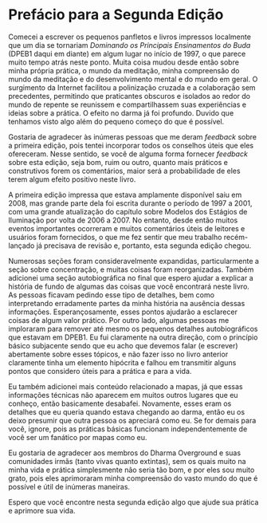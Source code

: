 # Prefácio para a Segunda Edição

Comecei a escrever os pequenos panfletos e livros impressos localmente que um dia se tornariam _Dominando os Principais Ensinamentos do Buda_ (DPEB1 daqui em diante) em algum lugar no início de 1997, o que parece muito tempo atrás neste ponto. Muita coisa mudou desde então sobre minha própria prática, o mundo da meditação, minha compreensão do mundo da meditação e do desenvolvimento mental e do mundo em geral. O surgimento da Internet facilitou a polinização cruzada e a colaboração sem precedentes, permitindo que praticantes obscuros e isolados ao redor do mundo de repente se reunissem e compartilhassem suas experiências e ideias sobre a prática. O efeito no darma já foi profundo. Duvido que tenhamos visto algo além do pequeno começo do que é possível.

Gostaria de agradecer às inúmeras pessoas que me deram _feedback_ sobre a primeira edição, pois tentei incorporar todos os conselhos úteis que eles ofereceram. Nesse sentido, se você de alguma forma fornecer _feedback_ sobre esta edição, seja bom, ruim ou outro, quanto mais práticos e construtivos forem os comentários, maior será a probabilidade de eles terem algum efeito positivo neste livro.

A primeira edição impressa que estava amplamente disponível saiu em 2008, mas grande parte dela foi escrita durante o período de 1997 a 2001, com uma grande atualização do capítulo sobre Modelos dos Estágios de Iluminação por volta de 2006 a 2007. No entanto, desde então muitos eventos importantes ocorreram e muitos comentários úteis de leitores e usuários foram fornecidos, o que me fez sentir que meu trabalho recém-lançado já precisava de revisão e, portanto, esta segunda edição chegou.

Numerosas seções foram consideravelmente expandidas, particularmente a seção sobre concentração, e muitas coisas foram reorganizadas. Também adicionei uma seção autobiográfica no final que espero ajudar a explicar a história de fundo de algumas das coisas que você encontrará neste livro. As pessoas ficavam pedindo esse tipo de detalhes, bem como interpretando erradamente partes da minha história na ausência dessas informações. Esperançosamente, esses pontos ajudarão a esclarecer coisas de algum valor prático. Por outro lado, algumas pessoas me imploraram para remover até mesmo os pequenos detalhes autobiográficos que estavam em DPEB1. Eu fui claramente na outra direção, com o princípio básico subjacente sendo que eu acho que devemos falar (e escrever) abertamente sobre esses tópicos, e não fazer isso no livro anterior claramente tinha um elemento hipócrita e falhou em transmitir alguns pontos que considero úteis para a prática e para a vida.

Eu também adicionei mais conteúdo relacionado a mapas, já que essas informações técnicas não aparecem em muitos outros lugares que eu conheço, então basicamente desabafei. Novamente, esses eram os detalhes que eu queria quando estava chegando ao darma, então eu os deixo presumir que outra pessoa os apreciará como eu. Se for demais para você, ignore, pois as práticas básicas funcionam independentemente de você ser um fanático por mapas como eu.

Eu gostaria de agradecer aos membros do Dharma Overground e suas comunidades irmãs (tanto vivas quanto extintas), sem os quais muito na minha vida e prática simplesmente não seria tão bom, e por eles sou muito grato, pois eles aprimoraram minha compreensão do vasto mundo do que é possível e útil de inúmeras maneiras.

Espero que você encontre nesta segunda edição algo que ajude sua prática e aprimore sua vida.
